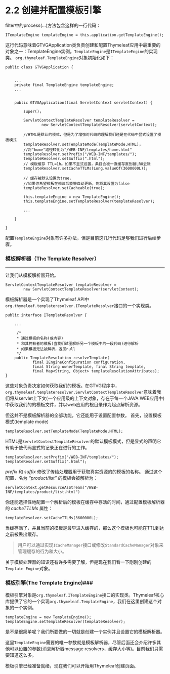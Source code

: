 # 2.2 创建并配置模板引擎
filter中的process(…)方法包含这样的一行代码：
```
ITemplateEngine templateEngine = this.application.getTemplateEngine();
```
这行代码意味着GTVGApplication类负责创建和配置Thymeleaf应用中最重要的对象之一：TemplateEngine实例。`TemplateEngine`是`ITemplateEngine`的实现类。
`org.thymeleaf.TemplateEngine`对象初始化如下：

```
public class GTVGApplication {


    ...
    private final TemplateEngine templateEngine;
    ...


    public GTVGApplication(final ServletContext servletContext) {

        super();

        ServletContextTemplateResolver templateResolver =
                new ServletContextTemplateResolver(servletContext);

        //HTML是默认的模式，但是为了增强对代码的理解我们还是在代码中显式设置了模板模式
        templateResolver.setTemplateMode(TemplateMode.HTML);
        //将"home"路径转化为"/WEB-INF/templates/home.html"
        templateResolver.setPrefix("/WEB-INF/templates/");
        templateResolver.setSuffix(".html");
        // 模板缓存 TTL=1h。如果不显式设置，条目会被一直缓存直到被LRU去除
        templateResolver.setCacheTTLMs(Long.valueOf(3600000L));

        // 缓存被默认设置为true，
        //如果你希望模板在修改后能够自动更新，则将其设置为false
        templateResolver.setCacheable(true);

        this.templateEngine = new TemplateEngine();
        this.templateEngine.setTemplateResolver(templateResolver);

        ...

    }

}
```
配置`TemplateEngine`对象有许多办法，但是目前这几行代码足够我们进行后续步骤。

### 模板解析器（The Template Resolver） ###
---------------------------------------
让我们从模板解析器开始。
```
ServletContextTemplateResolver templateResolver =
        new ServletContextTemplateResolver(servletContext);
```
模板解析器是一个实现了Thymeleaf API中`org.thymeleaf.templateresolver.ITemplateResolver`接口的一个实现类。
```
public interface ITemplateResolver {

    ...

     /*
     * 通过模板的名称(或内容)
     * 和其拥有者的模板(当我们试图解析另一个模板中的一段代码)进行解析
     * 如果模板无法被解析，返回null
     */
    public TemplateResolution resolveTemplate(
            final IEngineConfiguration configuration,
            final String ownerTemplate, final String template,
            final Map<String, Object> templateResolutionAttributes);
}
```
这些对象负责决定如何获取我们的模板。在GTVG程序中，`org.thymeleaf.templateresolver.ServletContextTemplateResolver`意味着我们将从servlet上下文(一个应用级的上下文对象，存在于每一个JAVA WEB应用中)中获取我们的的模板文件，并以web应用的根目录作为起点解析资源。

但这并不是模板解析器的全部功能，它还能用于设置配置参数。
首先，设置模板模式(template mode)
```
templateResolver.setTemplateMode(TemplateMode.HTML);
```
HTML是`ServletContextTemplateResolver`的默认模板模式，但是显式的声明它有助于使代码显式的记录正在进行的工作。
```
templateResolver.setPrefix("/WEB-INF/templates/");
templateResolver.setSuffix(".html");
```
*prefix* 和 *suffix* 修改了传给处理器用于获取真实资源的的模板的名称。
通过这个配置，名为 *“product/list”* 的模板会被解析为：
```
servletContext.getResourceAsStream("/WEB-INF/templates/product/list.html")
```
你还能选择性地配置一个解析后的模板在缓存中存活的时间，通过配置模板解析器的 *cacheTTLMs* 属性：
```
templateResolver.setCacheTTLMs(3600000L);
```
当缓存满了，并且当前的模板是最早进入缓存的，那么这个模板也可能在TTL到达之前被丢出缓存。
>用户可以通过实现`ICacheManager`接口或修改`StandardCacheManager`对象来管理缓存的行为和大小。

关于模板处理器的知识还有许多需要了解，但是现在我们看一下刚刚创建的`Template Engine`对象。

### 模板引擎(The Template Engine)###
模板引擎对象是`org.thymeleaf.ITemplateEngine`接口的实现类。Thymeleaf核心库提供了它的一个实现`org.thymeleaf.TemplateEngine`，我们在这里创建这个对象的一个实例。
```
templateEngine = new TemplateEngine();
templateEngine.setTemplateResolver(templateResolver);
```
是不是很简单呢？我们所要做的一切就是创建一个实例并且设置它的模板解析器。

这里`TemplateEngine`需要的唯一参数就是模板解析器，尽管后面还会介绍许多其他可以设置的参数(消息解析器message resolvers，缓存大小等)。目前我们只需要知道这么多。

模板引擎已经准备就绪，现在我们可以开始用Thymeleaf创建页面。

